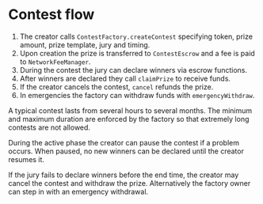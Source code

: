 # Contest flow

1. The creator calls `ContestFactory.createContest` specifying token, prize amount, prize template, jury and timing.
2. Upon creation the prize is transferred to `ContestEscrow` and a fee is paid to `NetworkFeeManager`.
3. During the contest the jury can declare winners via escrow functions.
4. After winners are declared they call `claimPrize` to receive funds.
5. If the creator cancels the contest, `cancel` refunds the prize.
6. In emergencies the factory can withdraw funds with `emergencyWithdraw`.

A typical contest lasts from several hours to several months. The minimum and maximum duration are enforced by the factory so that extremely long contests are not allowed.

During the active phase the creator can pause the contest if a problem occurs. When paused, no new winners can be declared until the creator resumes it.

If the jury fails to declare winners before the end time, the creator may cancel the contest and withdraw the prize. Alternatively the factory owner can step in with an emergency withdrawal.
